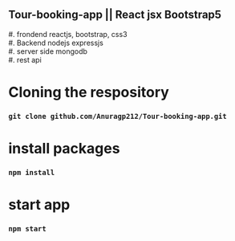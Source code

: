  ## Tour-booking-app || React jsx Bootstrap5
#. frondend reactjs, bootstrap, css3 </br>
#. Backend nodejs expressjs </br> 
#. server side mongodb</br>
#. rest api </br>  
# Cloning the respository 
 ### `git clone github.com/Anuragp212/Tour-booking-app.git`  
 
# install packages   
### `npm install`   
    
# start app
### `npm start` 
  
 
